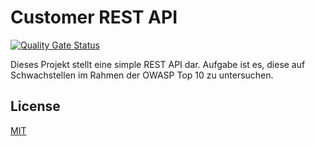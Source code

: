 # Customer REST API
[![Quality Gate Status](https://sonarcloud.io/api/project_badges/measure?project=noel-lang_customer-api&metric=alert_status)](https://sonarcloud.io/dashboard?id=noel-lang_customer-api)

Dieses Projekt stellt eine simple REST API dar. Aufgabe ist es, diese auf Schwachstellen
im Rahmen der OWASP Top 10 zu untersuchen.

## License
[MIT](https://github.com/noel-lang/customer-api/blob/main/LICENSE)

